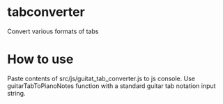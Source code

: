 # tabconverter
Convert various formats of tabs

# How to use
Paste contents of src/js/guitat_tab_converter.js to js console.
Use guitarTabToPianoNotes function with a standard guitar tab notation input string.
